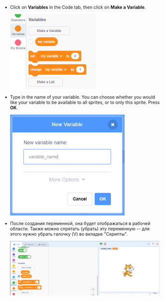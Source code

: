 + Click on **Variables** in the Code tab, then click on **Make a Variable**.
    
    ![Блоки переменной](images/data-blocks.png)

+ Type in the name of your variable. You can choose whether you would like your variable to be available to all sprites, or to only this sprite. Press **OK**.
    
    ![Создание переменной](images/create-variable.png)

+ После создания переменной, она будет отображаться в рабочей области. Также можно спрятать (убрать) эту переменную -- для этого нужно убрать галочку (V) во вкладке "Скрипты".
    
    ![Variable on the stage](images/variable-show.png)